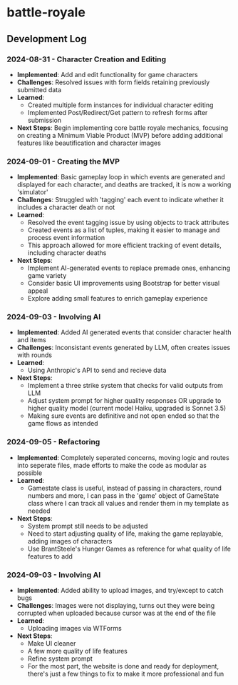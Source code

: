 # battle-royale

## Development Log

### 2024-08-31 - Character Creation and Editing
- **Implemented**: Add and edit functionality for game characters
- **Challenges**: Resolved issues with form fields retaining previously submitted data
- **Learned**: 
  - Created multiple form instances for individual character editing
  - Implemented Post/Redirect/Get pattern to refresh forms after submission
- **Next Steps**: Begin implementing core battle royale mechanics, focusing on creating a Minimum Viable Product (MVP) before adding additional features like beautification and character images

### 2024-09-01 - Creating the MVP
- **Implemented**: Basic gameplay loop in which events are generated and displayed for each character, and deaths are tracked, it is now a working 'simulator'
- **Challenges**: Struggled with 'tagging' each event to indicate whether it includes a character death or not
- **Learned**: 
  - Resolved the event tagging issue by using objects to track attributes
  - Created events as a list of tuples, making it easier to manage and process event information
  - This approach allowed for more efficient tracking of event details, including character deaths
- **Next Steps**:
  - Implement AI-generated events to replace premade ones, enhancing game variety
  - Consider basic UI improvements using Bootstrap for better visual appeal
  - Explore adding small features to enrich gameplay experience

### 2024-09-03 - Involving AI
- **Implemented**: Added AI generated events that consider character health and items
- **Challenges**: Inconsistant events generated by LLM, often creates issues with rounds
- **Learned**: 
  - Using Anthropic's API to send and recieve data
- **Next Steps**:
  - Implement a three strike system that checks for valid outputs from LLM
  - Adjust system prompt for higher quality responses OR upgrade to higher quality model (current model Haiku, upgraded is Sonnet 3.5)
  - Making sure events are definitive and not open ended so that the game flows as intended

### 2024-09-05 - Refactoring
- **Implemented**: Completely seperated concerns, moving logic and routes into seperate files, made efforts to make the code as modular as possible
- **Learned**: 
  - Gamestate class is useful, instead of passing in characters, round numbers and more, I can pass in the 'game' object of GameState class where I can track all values and render them in my template as needed
- **Next Steps**:
  - System prompt still needs to be adjusted
  - Need to start adjusting quality of life, making the game replayable, adding images of characters
  - Use BrantSteele's Hunger Games as reference for what quality of life features to add

### 2024-09-03 - Involving AI
- **Implemented**: Added ability to upload images, and try/except to catch bugs
- **Challenges**: Images were not displaying, turns out they were being corrupted when uploaded because cursor was at the end of the file
- **Learned**: 
  - Uploading images via WTForms
- **Next Steps**:
  - Make UI cleaner
  - A few more quality of life features
  - Refine system prompt
  - For the most part, the website is done and ready for deployment, there's just a few things to fix to make it more professional and fun
